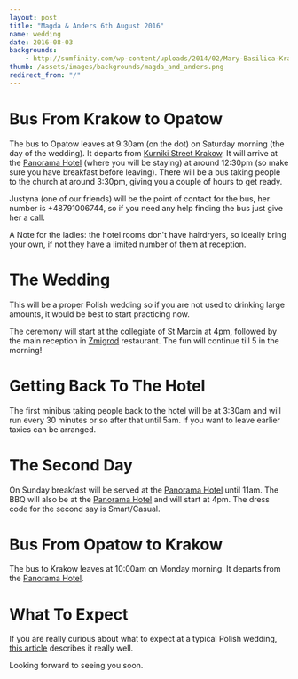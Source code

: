 ```yaml
---
layout: post
title: "Magda & Anders 6th August 2016"
name: wedding
date: 2016-08-03
backgrounds:
    - http://sumfinity.com/wp-content/uploads/2014/02/Mary-Basilica-Krakow.jpg
thumb: /assets/images/backgrounds/magda_and_anders.png
redirect_from: "/"
---
```


# Bus From Krakow to Opatow

The bus to Opatow leaves at 9:30am (on the dot) on Saturday morning (the day of the wedding). It departs from [Kurniki Street Krakow]. It will arrive at the [Panorama Hotel] (where you will be staying) at around 12:30pm (so make sure you have breakfast before leaving). There will be a bus taking people to the church at around 3:30pm, giving you a couple of hours to get ready.

Justyna (one of our friends) will be the point of contact for the bus, her number is +48791006744, so if you need any help finding the bus just give her a call.

A Note for the ladies: the hotel rooms don't have hairdryers, so ideally bring your own, if not they have a limited number of them at reception.

# The Wedding
This will be a proper Polish wedding so if you are not used to drinking large amounts, it would be best to start practicing now.

The ceremony will start at the collegiate of St Marcin at 4pm, followed by the main reception in [Zmigrod] restaurant. The fun will continue till 5 in the morning!

# Getting Back To The Hotel
The first minibus taking people back to the hotel will be at 3:30am and will run every 30 minutes or so after that until 5am. If you want to leave earlier taxies can be arranged.

# The Second Day

On Sunday breakfast will be served at the [Panorama Hotel] until 11am. The BBQ will also be at the [Panorama Hotel] and will start at 4pm. The dress code for the second say is Smart/Casual.

# Bus From Opatow to Krakow

The bus to Krakow leaves at 10:00am on Monday morning. It departs from the [Panorama Hotel].

# What To Expect

If you are really curious about what to expect at a typical Polish wedding, [this article] describes it really well.

Looking forward to seeing you soon.

[Kurniki Street Krakow]:https://www.google.co.uk/maps/place/Kurniki,+Krak%C3%B3w,+Poland/@50.0667232,19.9416462,17z/data=!4m5!3m4!1s0x47165b1ac0da1243:0x49f16b185b1f6ff2!8m2!3d50.0672697!4d19.9437035
[Panorama Hotel]: http://www.panorama-hotel.pl/en/
[Zmigrod]:http://www.zmigrod.com/index.php?option=com_content&view=article&id=3&Itemid=3
[Opatow]: https://en.m.wikipedia.org/wiki/Opatów
[this article]: http://culture.pl/en/article/a-foreigners-guide-to-polish-weddings
